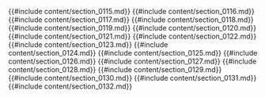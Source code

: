 {{#include content/section_0115.md}}
{{#include content/section_0116.md}}
{{#include content/section_0117.md}}
{{#include content/section_0118.md}}
{{#include content/section_0119.md}}
{{#include content/section_0120.md}}
{{#include content/section_0121.md}}
{{#include content/section_0122.md}}
{{#include content/section_0123.md}}
{{#include content/section_0124.md}}
{{#include content/section_0125.md}}
{{#include content/section_0126.md}}
{{#include content/section_0127.md}}
{{#include content/section_0128.md}}
{{#include content/section_0129.md}}
{{#include content/section_0130.md}}
{{#include content/section_0131.md}}
{{#include content/section_0132.md}}